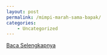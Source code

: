 ```yaml
---
layout: post
permalink: /mimpi-marah-sama-bapak/
categories:
    - Uncategorized
---
```


[Baca Selengkapnya](/08)